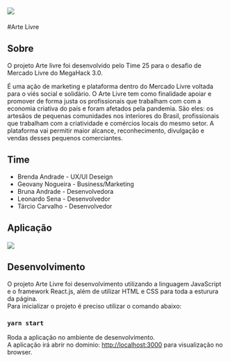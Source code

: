 <div style="display: block; align-items: center;">
	<img style="display: block; margin: 20px auto; margin-right:300px;" src="https://i.ibb.co/sgPYPFN/logoo.jpg">
</div>

#Arte Livre

## Sobre

O projeto Arte livre foi desenvolvido pelo Time 25 para o desafio de Mercado Livre do MegaHack 3.0.

É uma ação de marketing e plataforma dentro do Mercado Livre voltada para o viés social e solidário. O Arte Livre tem como finalidade apoiar e promover de forma justa os profissionais que trabalham com com a economia criativa do país e foram afetados pela pandemia. São eles: os artesãos de pequenas comunidades nos interiores do Brasil, profissionais que trabalham com a criatividade e comércios locais do mesmo setor. A plataforma vai permitir maior alcance, reconhecimento, divulgação e vendas desses pequenos comerciantes.

## Time
- Brenda Andrade - UX/UI Deseign
- Geovany Nogueira - Business/Marketing
- Bruna Andrade - Desenvolvedora
- Leonardo Sena - Desenvolvedor
- Tárcio Carvalho - Desenvolvedor

## Aplicação
<img style="display: block; margin: 20px auto;" src="https://i.ibb.co/pxw1PVB/prototipo.png">

## Desenvolvimento

O projeto Arte Livre foi desenvolvimento utilizando a linguagem JavaScript e o framework React.js, além de utilizar HTML e CSS para toda a esturura da página.<br />
Para inicializar o projeto é preciso utilizar o comando abaixo:

### `yarn start`

Roda a aplicação no ambiente de desenvolvimento.<br />
A aplicação irá abrir no dominio: [http://localhost:3000](http://localhost:3000) para visualização no browser.

